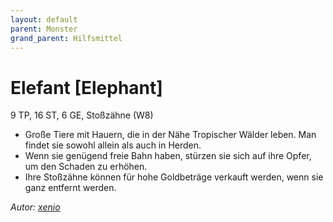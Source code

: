 ```yaml
---
layout: default
parent: Monster
grand_parent: Hilfsmittel
---
```


# Elefant [Elephant]
9 TP, 16 ST, 6 GE, Stoßzähne (W8)
- Große Tiere mit Hauern, die in der Nähe Tropischer Wälder leben. Man findet sie sowohl allein als auch in Herden.
- Wenn sie genügend freie Bahn haben, stürzen sie sich auf ihre Opfer, um den Schaden zu erhöhen.
- Ihre Stoßzähne können für hohe Goldbeträge verkauft werden, wenn sie ganz entfernt werden.

*Autor: [xenio](https://xenioinabottle.blogspot.com)*